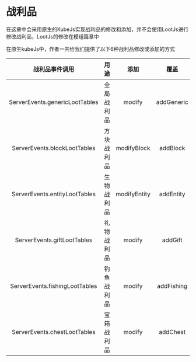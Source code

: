 # 战利品
在这章中会采用原生的KubeJs实现战利品的修改和添加，并不会使用LootJs进行修改战利品，LootJs的修改在模组篇章中

在原生kubeJs中，作者一共给我们提供了以下6种战利品修改或添加的方式

|   战利品事件调用                |     用途   |   添加  |  覆盖 |  用法 |
| :----------------------------: | :-------: | :----------: | :--------: | :-----------------------------------: |
| ServerEvents.genericLootTables | 全局战利品 | modify       | addGeneric | [全局战利品](quan-ju-zhan-li-pin.md)   |
| ServerEvents.blockLootTables   | 方块战利品 | modifyBlock  | addBlock   | [方块战利品](fang-kuai-diao-luo.md)    |
| ServerEvents.entityLootTables  | 生物战利品 | modifyEntity | addEntity  | [生物战利品](sheng-wu-diao-luo.md)     |
| ServerEvents.giftLootTables    | 礼物战利品 | modify       | addGift    | [礼物战利品](li-wu-zhan-li-pin.md)     |
| ServerEvents.fishingLootTables | 钓鱼战利品 | modify       | addFishing | [钓鱼战利品](diao-yu-zhan-li-pin.md)   |
| ServerEvents.chestLootTables   | 宝箱战利品 | modify       | addChest   | [宝箱战利品](bao-xiang-zhan-li-pin.md) |

